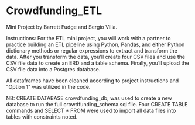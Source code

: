 # Crowdfunding_ETL

Mini Project by Barrett Fudge and Sergio Villa.

Instructions: For the ETL mini project, you will work with a partner to practice building an ETL pipeline using Python, Pandas, and either Python dictionary methods or regular expressions to extract and transform the data. After you transform the data, you'll create four CSV files and use the CSV file data to create an ERD and a table schema. Finally, you’ll upload the CSV file data into a Postgres database.

All dataframes have been cleaned according to project instructions and "Option 1" was utilized in the code.

NB: CREATE DATABASE crowdfunding_db; was used to create a new database to run the full crowdfunding_schema.sql file. Four CREATE TABLE commands and SELECT * FROM were used to import all data files into tables with constraints noted.
